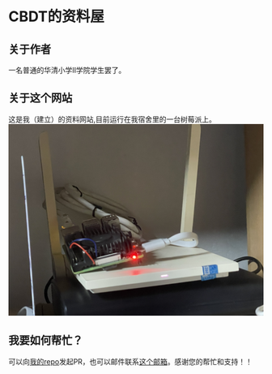 # CBDT的资料屋
## 关于作者
一名普通的华清小学II学院学生罢了。
## 关于这个网站
这是我（建立）的资料网站,目前运行在我宿舍里的一台树莓派上。
![服务器](imgs/server.jpg)
## 我要如何帮忙？
可以向[我的repo](https://github.com/CBDT-JWT/EEnotes)发起PR，也可以邮件联系[这个邮箱](wjiang0415@outlook.com)。感谢您的帮忙和支持！！
